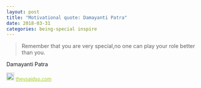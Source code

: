 ```yaml
---
layout: post
title: "Motivational quote: Damayanti Patra"
date: 2018-03-31
categories: being-special inspire
---
```

> Remember that you are very special,no one can play your role better than you.

Damayanti Patra

<span style="z-index:50;font-size:0.9em;"><img src="https://theysaidso.com/branding/theysaidso.png" height="20" width="20" alt="theysaidso.com"/><a href="https://theysaidso.com" title="Powered by quotes from theysaidso.com" style="color: #9fcc25; margin-left: 4px; vertical-align: middle;">theysaidso.com</a></span>
